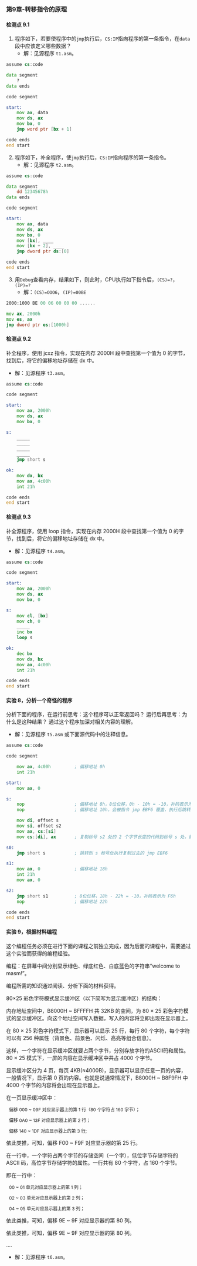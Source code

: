 ### 第9章-转移指令的原理
#### 检测点 9.1

1. 程序如下，若要使程序中的`jmp`执行后，`CS:IP`指向程序的第一条指令，在`data`段中应该定义哪些数据？
    - 解：见源程序 `t1.asm`。

```asm
assume cs:code

data segment
    ?
data ends

code segment

start:
    mov ax, data
    mov ds, ax
    mov bx, 0
    jmp word ptr [bx + 1]

code ends
end start
```

    

2. 程序如下，补全程序，使`jmp`执行后，`CS:IP`指向程序的第一条指令。
    - 解：见源程序 `t2.asm`。

```asm
assume cs:code

data segment
    dd 12345678h
data ends

code segment

start:
    mov ax, data
    mov ds, ax
    mov bx, 0
    mov [bx], ____
    mov [bx + 2], ____
    jmp dword ptr ds:[0]

code ends
end start
```


3. 用`Debug`查看内存，结果如下，则此时，CPU执行如下指令后，`(CS)=?`，`(IP)=?`
    - 解：`(CS)=OOO6`，`(IP)=00BE`

```asm
2000:1000 BE 00 06 00 00 00 ......
```

```asm
mov ax, 2000h
mov es, ax
jmp dword ptr es:[1000h]
```

#### 检测点 9.2

补全程序，使用 jcxz 指令，实现在内存 2000H 段中查找第一个值为 0 的字节，找到后，将它的偏移地址存储在 dx 中。
- 解：见源程序 `t3.asm`。

```asm
assume cs:code

code segment

start:
    mov ax, 2000h
    mov ds, ax
    mov bx, 0

s:
    _____
    _____
    _____
    _____
    jmp short s

ok: 
    mov dx, bx
    mov ax, 4c00h
    int 21h

code ends
end start
```

#### 检测点 9.3

补全源程序，使用 loop 指令，实现在内存 2000H 段中查找第一个值为 0 的字节，找到后，将它的偏移地址存储在 dx 中。
- 解：见源程序 `t4.asm`。

```asm
assume cs:code

code segment

start:
    mov ax, 2000h
    mov ds, ax
    mov bx, 0

s:
    mov cl, [bx]
    mov ch, 0
    _____
    inc bx
    loop s

ok: 
    dec bx
    mov dx, bx
    mov ax, 4c00h
    int 21h

code ends
end start
```

#### 实验 8，分析一个奇怪的程序

分析下面的程序，在运行前思考：这个程序可以正常返回吗？
运行后再思考：为什么是这种结果？
通过这个程序加深对相关内容的理解。
- 解：见源程序 `t5.asm` 或下面源代码中的注释信息。

```asm
assume cs:code

code segment

    mov ax, 4c00h         ; 偏移地址 0h
    int 21h

start:
    mov ax, 0             

s:
    nop                   ; 偏移地址 8h，8位位移，0h - 10h = -10，补码表示为 F6h
    nop                   ; 偏移地址 10h，会被指令 jmp EBF6 覆盖，执行后跳转到 mov ax, 4c00h 处执行

    mov di, offset s
    mov si, offset s2
    mov ax, cs:[si]
    mov cs:[di], ax       ; 复制标号 s2 处的 2 个字节长度的代码到标号 s 处，即 jmp EBF6

s0:
    jmp short s           ; 跳转到 s 标号处执行复制过去的 jmp EBF6

s1: 
    mov ax, 0             ; 偏移地址 18h
    int 21h
    mov ax, 0

s2:
    jmp short s1          ; 8位位移，18h - 22h = -10，补码表示为 F6h
    nop                   ; 偏移地址 22h

code ends
end start
```

#### 实验 9，根据材料编程

<p>这个编程任务必须在进行下面的课程之前独立完成，因为后面的课程中，需要通过这个实验而获得的编程经验。</p>
<p>编程：在屏幕中间分别显示绿色、绿底红色、白底蓝色的字符串“welcome to masm!”。</p>
<p>编程所需的知识通过阅读、分析下面的材料获得。</p>
<p>80×25 彩色字符模式显示缓冲区（以下简写为显示缓冲区）的结构：</p>
<p>内存地址空间中，B8000H ~ BFFFFH 共 32KB 的空间，为 80 × 25 彩色字符模式的显示缓冲区。向这个地址空间写入数据，写入的内容将立即出现在显示器上。</p>
<p>在 80 × 25 彩色字符模式下，显示器可以显示 25 行，每行 80 个字符，每个字符可以有 256 种属性（背景色、前景色、闪烁、高亮等组合信息）。</p>
<p>这样，一个字符在显示缓冲区就要占两个字节，分别存放字符的ASCII码和属性。80 × 25 模式下，一屏的内容在显示缓冲区中共占 4000 个字节。</p>
<p>显示缓冲区分为 4 页，每页 4KB(≈4000B)，显示器可以显示任意一页的内容，一般情况下，显示第 0 页的内容。也就是说通常情况下，B8000H ~ B8F9FH 中 4000 个字节的内容将会出现在显示器上。</p>
<p>在一页显示缓冲区中：</p>
<p style='font-size: 12px; margin-left: 8px;'>偏移 000 ~ 09F 对应显示器上的第 1 行（80 个字符占 160 字节）；</p>
<p style='font-size: 12px; margin-left: 8px;'>偏移 0A0 ~ 13F 对应显示器上的第 2 行；</p>
<p style='font-size: 12px; margin-left: 8px;'>偏移 140 ~ 1DF 对应显示器上的第 3 行;</p>
<p>依此类推，可知，偏移 F00 ~ F9F 对应显示器的第 25 行。</p>
<p>在一行中，一个字符占两个字节的存储空间（一个字），低位字节存储字符的 ASCII 码，高位字节存储字符的属性。一行共有 80 个字符，占 160 个字节。</p>
<p>即在一行中：</p>
<p style='font-size: 12px; margin-left: 8px;'>00 ~ 01 单元对应显示器上的第 1 列；</p>
<p style='font-size: 12px; margin-left: 8px;'>02 ~ 03 单元对应显示器上的第 2 列；</p>
<p style='font-size: 12px; margin-left: 8px;'>04 ~ 05 单元对应显示器上的第 3 列；</p>
<p>依此类推，可知，偏移 9E ~ 9F 对应显示器的第 80 列。</p>
<p>依此类推，可知，偏移 9E ~ 9F 对应显示器的第 80 列。</p>
<p>....</p>

- 解：见源程序 `t6.asm`。